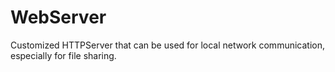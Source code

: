 # WebServer

Customized HTTPServer that can be used for local network communication, especially for file sharing.
